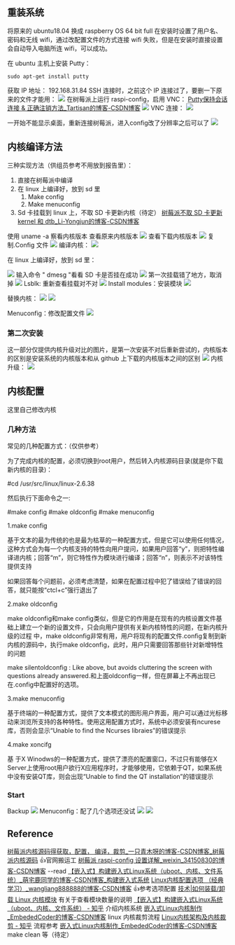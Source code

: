 ## 重装系统
将原来的 ubuntu18.04 换成 raspberry OS 64 bit full
在安装时设置了用户名、密码和无线 wifi，通过改配置文件的方式连接 wifi 失败，但是在安装时直接设置会自动导入电脑所连 wifi，可以成功。

在 ubuntu 主机上安装 Putty：
```shell
sudo apt-get install putty
```
获取 IP 地址：
192.168.31.84
SSH 连接时，之前这个 IP 连接过了，要删一下原来的文件才能用：
![](https://raw.githubusercontent.com/acdefg/cdn/main/obsidian/202211101930369.png)
在树莓派上运行 raspi-config，启用 VNC：
[Putty保持会话连接 & 正确注销方法_Tartisan的博客-CSDN博客](https://blog.csdn.net/Design_by_TaoZ/article/details/80629646)
![](https://raw.githubusercontent.com/acdefg/cdn/main/obsidian/202211101944468.png)
VNC 连接：
![](https://raw.githubusercontent.com/acdefg/cdn/main/obsidian/202211101944590.png)

一开始不能显示桌面，重新连接树莓派，进入config改了分辨率之后可以了
![](https://raw.githubusercontent.com/acdefg/cdn/main/obsidian/202211101953207.png)

## 内核编译方法
三种实现方法（供组员参考不用放到报告里）：
1. 直接在树莓派中编译
2. 在 linux 上编译好，放到 sd 里
	1. Make config
	2. Make menuconfig
3. Sd 卡挂载到 linux 上，不取 SD 卡更新内核（待定）
[树莓派不取 SD 卡更新 kernel 和 dtb_Li-Yongjun的博客-CSDN博客](https://blog.csdn.net/lyndon_li/article/details/127718815)

使用 uname -a 察看内核版本
查看原来内核版本
![](https://raw.githubusercontent.com/acdefg/cdn/main/obsidian/202211110125692.png)
查看下载内核版本
![](https://raw.githubusercontent.com/acdefg/cdn/main/obsidian/202211110125244.png)
复制.Config 文件
![](https://raw.githubusercontent.com/acdefg/cdn/main/obsidian/202211110126615.png)
编译内核：
![](https://raw.githubusercontent.com/acdefg/cdn/main/obsidian/202211110126065.png)

在 linux 上编译好，放到 sd 里：

![](https://raw.githubusercontent.com/acdefg/cdn/main/obsidian/202211110100666.png)
输入命令 " dmesg "看看 SD 卡是否挂在成功
![](https://raw.githubusercontent.com/acdefg/cdn/main/obsidian/202211110101349.png)
第一次挂载错了地方，取消掉
![](https://raw.githubusercontent.com/acdefg/cdn/main/obsidian/202211110111889.png)
Lsblk: 重新查看挂载对不对
![](https://raw.githubusercontent.com/acdefg/cdn/main/obsidian/202211110119639.png)
Install modules：安装模块
![](https://raw.githubusercontent.com/acdefg/cdn/main/obsidian/202211110122475.png)

替换内核：
![](https://raw.githubusercontent.com/acdefg/cdn/main/obsidian/202211110133965.png)
![](https://raw.githubusercontent.com/acdefg/cdn/main/obsidian/202211110956391.png)

Menuconfig：修改配置文件
![](https://raw.githubusercontent.com/acdefg/cdn/main/obsidian/202211111027509.png)


### 第二次安装
这一部分仅提供内核升级对比的图片，是第一次安装不对后重新尝试的，内核版本的区别是安装系统的内核版本和从 github 上下载的内核版本之间的区别
![](https://raw.githubusercontent.com/acdefg/cdn/main/obsidian/202211110935973.png)
内核升级：
![](https://raw.githubusercontent.com/acdefg/cdn/main/obsidian/202211111006632.png)

## 内核配置
这里自己修改内核
### 几种方法
常见的几种配置方式：（仅供参考）

为了完成内核的配置，必须切换到root用户，然后转入内核源码目录(就是你下载新内核的目录)：

#cd /usr/src/linux/linux-2.6.38

然后执行下面命令之一:

#make config
#make oldconfig
#make menuconfig

1.make config

基于文本的最为传统的也是最为枯草的一种配置方式，但是它可以使用任何情况，这种方式会为每一个内核支持的特性向用户提问，如果用户回答“y”，则把特性编译进内核；回答“m”，则它特性作为模块进行编译；回答“n”，则表示不对该特性提供支持

如果回答每个问题前，必须考虑清楚，如果在配置过程中犯了错误给了错误的回答，就只能按“ctcl+c”强行退出了

2.make oldconfig

make oldconfig和make config类似，但是它的作用是在现有的内核设置文件基础上建立一个新的设置文件，只会向用户提供有关新内核特性的问题，在新内核升级的过程 中，make oldconfig非常有用，用户将现有的配置文件.config复制到新内核的源码中，执行make oldconfig，此时，用户只需要回答那些针对新增特性的问题

make silentoldconfig : Like above, but avoids cluttering the screen with questions already answered.和上面oldconfig一样，但在屏幕上不再出现已在.config中配置好的选项。

3.make menuconfig

基于终端的一种配置方式，提供了文本模式的图形用户界面，用户可以通过光标移动来浏览所支持的各种特性。使用这用配置方式时，系统中必须安装有ncurese库，否则会显示“Unable to find the Ncurses libraies”的错误提示

4.make xoncifg

基 于X Winodws的一种配置方式，提供了漂亮的配置窗口，不过只有能够在X Server上使用root用户欲行X应用程序时，才能够使用，它依赖于QT，如果系统中没有安装QT库，则会出现“Unable to find the QT installation”的错误提示


### Start
Backup
![](https://raw.githubusercontent.com/acdefg/cdn/main/obsidian/202211111306492.png)
Menuconfig：配了几个选项还没试
![](https://raw.githubusercontent.com/acdefg/cdn/main/obsidian/202211111027509.png)
![](https://raw.githubusercontent.com/acdefg/cdn/main/obsidian/202211121857732.png)

## Reference
[树莓派内核源码得获取，配置， 编译，裁剪_一只青木呀的博客-CSDN博客_树莓派内核源码](https://blog.csdn.net/weixin_45309916/article/details/107525503) 👍官网搬运工
[树莓派 raspi-config 设置详解_weixin_34150830的博客-CSDN博客](https://blog.csdn.net/weixin_34150830/article/details/91733122)   --read
[【嵌入式】构建嵌入式Linux系统（uboot、内核、文件系统）_萌宅鹿同学的博客-CSDN博客_构建嵌入式系统](https://blog.csdn.net/weixin_43734095/article/details/105251245)
[Linux内核配置选项 （经典学习）_wangliang888888的博客-CSDN博客](https://blog.csdn.net/wangliang888888/article/details/86599092) 👍参考选项配置
[技术|如何装载/卸载 Linux 内核模块](https://linux.cn/article-9750-1.html) 有关于查看模块数量的说明
[【嵌入式】构建嵌入式Linux系统（uboot、内核、文件系统） - 知乎](https://zhuanlan.zhihu.com/p/573207792) 介绍内核系统
[嵌入式Linux内核制作_EmbededCoder的博客-CSDN博客](https://blog.csdn.net/u012308586/article/details/89491295) linux 内核裁剪流程
[Linux内核架构及内核裁剪 - 知乎](https://zhuanlan.zhihu.com/p/359566401?utm_campaign=shareopn&utm_medium=social&utm_oi=1192924132751323136&utm_psn=1574350599541170177&utm_source=wechat_session&utm_id=0)  流程参考
[嵌入式Linux内核制作_EmbededCoder的博客-CSDN博客](https://blog.csdn.net/u012308586/article/details/89491295) make clean 等（待定）

